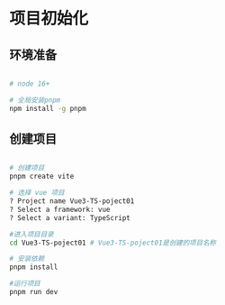 # 项目初始化

## 环境准备

```bash

# node 16+

# 全局安装pnpm
npm install -g pnpm

```

## 创建项目

```bash

# 创建项目
pnpm create vite

# 选择 vue 项目
? Project name Vue3-TS-poject01
? Select a framework: vue
? Select a variant: TypeScript

#进入项目目录
cd Vue3-TS-poject01 # Vue3-TS-poject01是创建的项目名称

# 安装依赖
pnpm install

#运行项目
pnpm run dev

```

